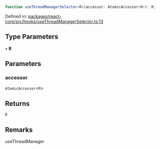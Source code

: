 ```ts
function useThreadManagerSelector<R>(accessor: AtomicAccessor<R>): R;
```

Defined in: [packages/react-core/src/hooks/useThreadManagerSelector.ts:13](https://github.com/thesysdev/crayon/blob/d0d1410263fe0f83e2b52bc1d37c0693717089fe/js/packages/react-core/src/hooks/useThreadManagerSelector.ts#L13)

## Type Parameters

• **R**

## Parameters

### accessor

`AtomicAccessor`\<`R`\>

## Returns

`R`

## Remarks

useThreadManager
